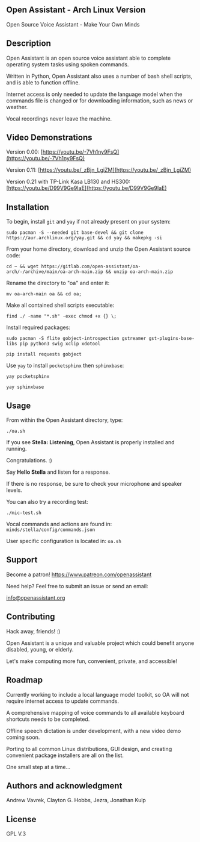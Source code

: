 ## Open Assistant - Arch Linux Version
Open Source Voice Assistant - Make Your Own Minds

## Description
Open Assistant is an open source voice assistant able to complete operating system tasks using spoken commands.

Written in Python, Open Assistant also uses a number of bash shell scripts, and is able to function offline. 

Internet access is only needed to update the language model when the commands file is changed or for downloading information, such as news or weather. 

Vocal recordings never leave the machine.

## Video Demonstrations
Version 0.00:
[https://youtu.be/-7Vh1ny9FsQ](https://youtu.be/-7Vh1ny9FsQ)

Version 0.11:
[https://youtu.be/_zBjn_LgiZM](https://youtu.be/_zBjn_LgiZM)

Version 0.21 with TP-Link Kasa LB130 and HS300:
[https://youtu.be/D99V9Ge9IaE](https://youtu.be/D99V9Ge9IaE)

## Installation
To begin, install ``git`` and ``yay`` if not already present on your system:

```
sudo pacman -S --needed git base-devel && git clone https://aur.archlinux.org/yay.git && cd yay && makepkg -si
```

From your home directory, download and unzip the Open Assistant source code:

```
cd ~ && wget https://gitlab.com/open-assistant/oa-arch/-/archive/main/oa-arch-main.zip && unzip oa-arch-main.zip
```

Rename the directory to "oa" and enter it:
```
mv oa-arch-main oa && cd oa;
```

Make all contained shell scripts executable:
```
find ./ -name "*.sh" -exec chmod +x {} \;
```

Install required packages:
```
sudo pacman -S flite gobject-introspection gstreamer gst-plugins-base-libs pip python3 swig xclip xdotool
```
```
pip install requests gobject
```

Use ``yay`` to install ``pocketsphinx`` then ``sphinxbase``:
```
yay pocketsphinx
```
```
yay sphinxbase
```

## Usage
From within the Open Assistant directory, type:
```
./oa.sh
```
If you see **Stella: Listening**, Open Assistant is properly installed and running.

Congratulations. :)

Say **Hello Stella** and listen for a response.

If there is no response, be sure to check your microphone and speaker levels.

You can also try a recording test:
```
./mic-test.sh
```
Vocal commands and actions are found in: `minds/stella/config/commands.json`

User specific configuration is located in: `oa.sh`

## Support
Become a patron! https://www.patreon.com/openassistant

Need help? Feel free to submit an issue or send an email:

[info@openassistant.org](info@openassistant.org)

## Contributing
Hack away, friends! :)

Open Assistant is a unique and valuable project which could benefit anyone disabled, young, or elderly.

Let's make computing more fun, convenient, private, and accessible!

## Roadmap
Currently working to include a local language model toolkit, so OA will not require internet access to update commands. 

A comprehensive mapping of voice commands to all available keyboard shortcuts needs to be completed.

Offline speech dictation is under development, with a new video demo coming soon.

Porting to all common Linux distributions, GUI design, and creating convenient package installers are all on the list.

One small step at a time...

## Authors and acknowledgment
Andrew Vavrek, Clayton G. Hobbs, Jezra, Jonathan Kulp

## License
GPL V.3

